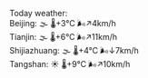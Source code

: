 Today weather:  
Beijing: 🌫  🌡️+3°C 🌬️↗4km/h  
Tianjin: 🌫  🌡️+6°C 🌬️↗11km/h  
Shijiazhuang: 🌫  🌡️+4°C 🌬️↓7km/h  
Tangshan: ☀️   🌡️+9°C 🌬️↗10km/h  
